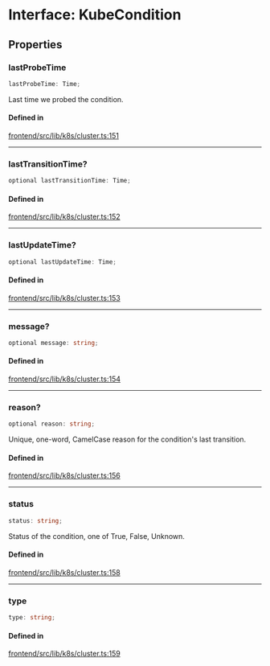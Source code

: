 # Interface: KubeCondition

## Properties

### lastProbeTime

```ts
lastProbeTime: Time;
```

Last time we probed the condition.

#### Defined in

[frontend/src/lib/k8s/cluster.ts:151](https://github.com/headlamp-k8s/headlamp/blob/2481a1c9f2b4a69a9320466e7a455215b14b97b0/frontend/src/lib/k8s/cluster.ts#L151)

***

### lastTransitionTime?

```ts
optional lastTransitionTime: Time;
```

#### Defined in

[frontend/src/lib/k8s/cluster.ts:152](https://github.com/headlamp-k8s/headlamp/blob/2481a1c9f2b4a69a9320466e7a455215b14b97b0/frontend/src/lib/k8s/cluster.ts#L152)

***

### lastUpdateTime?

```ts
optional lastUpdateTime: Time;
```

#### Defined in

[frontend/src/lib/k8s/cluster.ts:153](https://github.com/headlamp-k8s/headlamp/blob/2481a1c9f2b4a69a9320466e7a455215b14b97b0/frontend/src/lib/k8s/cluster.ts#L153)

***

### message?

```ts
optional message: string;
```

#### Defined in

[frontend/src/lib/k8s/cluster.ts:154](https://github.com/headlamp-k8s/headlamp/blob/2481a1c9f2b4a69a9320466e7a455215b14b97b0/frontend/src/lib/k8s/cluster.ts#L154)

***

### reason?

```ts
optional reason: string;
```

Unique, one-word, CamelCase reason for the condition's last transition.

#### Defined in

[frontend/src/lib/k8s/cluster.ts:156](https://github.com/headlamp-k8s/headlamp/blob/2481a1c9f2b4a69a9320466e7a455215b14b97b0/frontend/src/lib/k8s/cluster.ts#L156)

***

### status

```ts
status: string;
```

Status of the condition, one of True, False, Unknown.

#### Defined in

[frontend/src/lib/k8s/cluster.ts:158](https://github.com/headlamp-k8s/headlamp/blob/2481a1c9f2b4a69a9320466e7a455215b14b97b0/frontend/src/lib/k8s/cluster.ts#L158)

***

### type

```ts
type: string;
```

#### Defined in

[frontend/src/lib/k8s/cluster.ts:159](https://github.com/headlamp-k8s/headlamp/blob/2481a1c9f2b4a69a9320466e7a455215b14b97b0/frontend/src/lib/k8s/cluster.ts#L159)
